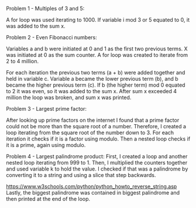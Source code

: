 Problem 1 - Multiples of 3 and 5:

A for loop was used iterating to 1000. If variable i mod 3 or 5 equated to 0, it was added to the sum x.

Problem 2 - Even Fibonacci numbers:

Variables a and b were initiated at 0 and 1 as the first two previous terms. X was initiated at 0 as the sum counter.
A for loop was created to iterate from 2 to 4 million.

For each iteration the previous two terms (a + b) were added together and held in variable c.
Variable a became the lower previous term (b), and b became the higher previous term (c).
If b (the higher term) mod 0 equated to 2 it was even, so it was added to the sum x.
After sum x exceeded 4 million the loop was broken, and sum x was printed.

Problem 3 - Largest prime factor:

After looking up prime factors on the internet I found that a prime factor could not be more than the square root of a number.
Therefore, I created a loop iterating from the square root of the number down to 3.
For each iteration it checks if it is a factor using modulo. 
Then a nested loop checks if it is a prime, again using modulo.

Problem 4 - Largest palindrome product:
First, I created a loop and another nested loop iterating from 999 to 1. 
Then, I multiplied the counters together and used variable k to hold the value. 
I checked if that was a palindrome by converting it to a string and using a slice that step backwards.

https://www.w3schools.com/python/python_howto_reverse_string.asp
Lastly, the biggest palindrome was contained in biggest palindrome and then printed at the end of the loop.
